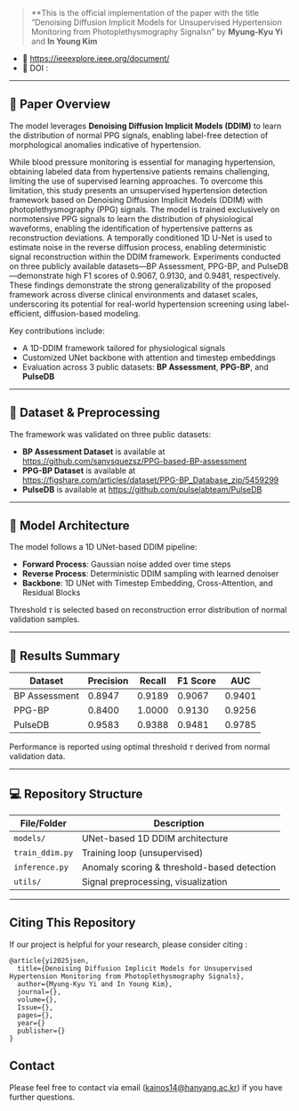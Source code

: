 
>**This is the official implementation of the paper with the title “Denoising Diffusion Implicit Models for Unsupervised Hypertension Monitoring from Photoplethysmography Signalsn” by **Myung-Kyu Yi** and **In Young Kim**
- 📄 https://ieeexplore.ieee.org/document/
- 🔗 DOI : 

---

## 🧠 Paper Overview

The model leverages **Denoising Diffusion Implicit Models (DDIM)** to learn the distribution of normal PPG signals, enabling label-free detection of morphological anomalies indicative of hypertension.

While blood pressure monitoring is essential for managing hypertension, obtaining labeled data from hypertensive patients remains challenging, limiting the use of supervised learning approaches. To overcome this limitation, this study presents an unsupervised hypertension detection framework based on Denoising Diffusion Implicit Models (DDIM) with photoplethysmography (PPG) signals. The model is trained exclusively on normotensive PPG signals to learn the distribution of physiological waveforms, enabling the identification of hypertensive patterns as reconstruction deviations. A temporally conditioned 1D U-Net is used to estimate noise in the reverse diffusion process, enabling deterministic signal reconstruction within the DDIM framework. Experiments conducted on three publicly available datasets—BP Assessment, PPG-BP, and PulseDB—demonstrate high F1 scores of 0.9067, 0.9130, and 0.9481, respectively. These findings demonstrate the strong generalizability of the proposed framework across diverse clinical environments and dataset scales, underscoring its potential for real-world hypertension screening using label-efficient, diffusion-based modeling.

Key contributions include:
- A 1D-DDIM framework tailored for physiological signals
- Customized UNet backbone with attention and timestep embeddings
- Evaluation across 3 public datasets: **BP Assessment**, **PPG-BP**, and **PulseDB**

---

## 📂 Dataset & Preprocessing

The framework was validated on three public datasets:

- **BP Assessment Dataset** is available at https://github.com/sanvsquezsz/PPG-based-BP-assessment
- **PPG-BP Dataset** is available at https://figshare.com/articles/dataset/PPG-BP_Database_zip/5459299
- **PulseDB** is available at https://github.com/pulselabteam/PulseDB
---

## 🧱 Model Architecture

The model follows a 1D UNet-based DDIM pipeline:

- **Forward Process**: Gaussian noise added over time steps  
- **Reverse Process**: Deterministic DDIM sampling with learned denoiser  
- **Backbone**: 1D UNet with Timestep Embedding, Cross-Attention, and Residual Blocks  

Threshold $\tau$ is selected based on reconstruction error distribution of normal validation samples.

---

## 🧪 Results Summary

| Dataset         | Precision | Recall | F1 Score | AUC   |
|------------------|-----------|--------|----------|--------|
| BP Assessment    | 0.8947    | 0.9189 | 0.9067   | 0.9401 |
| PPG-BP           | 0.8400    | 1.0000 | 0.9130   | 0.9256 |
| PulseDB          | 0.9583    | 0.9388 | 0.9481   | 0.9785 |

Performance is reported using optimal threshold $\tau$ derived from normal validation data.

---

## 💻 Repository Structure

| File/Folder               | Description |
|---------------------------|-------------|
| `models/`                 | UNet-based 1D DDIM architecture |
| `train_ddim.py`           | Training loop (unsupervised) |
| `inference.py`            | Anomaly scoring & threshold-based detection |
| `utils/`                  | Signal preprocessing, visualization |

---

## Citing This Repository

If our project is helpful for your research, please consider citing :

```
@article{yi2025jsen,
  title={Denoising Diffusion Implicit Models for Unsupervised Hypertension Monitoring from Photoplethysmography Signals},
  author={Myung-Kyu Yi and In Young Kim},
  journal={},
  volume={},
  Issue={},
  pages={},
  year={}
  publisher={}
}

```

## Contact

Please feel free to contact via email (<kainos14@hanyang.ac.kr>) if you have further questions.

